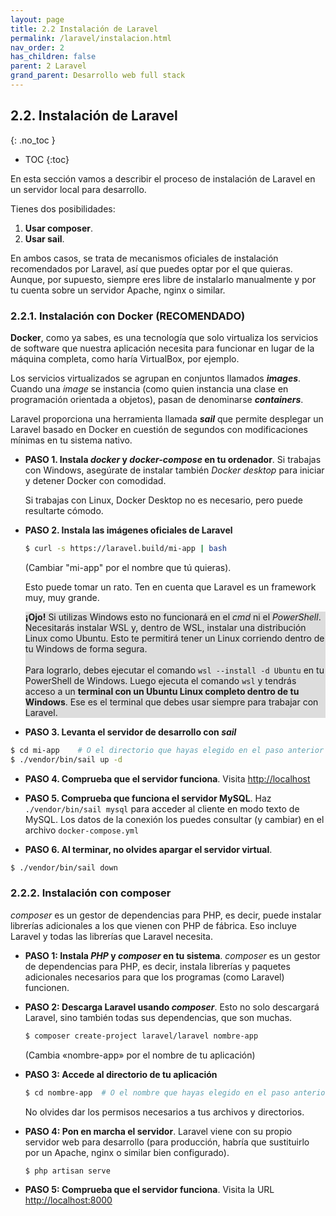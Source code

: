 ```yaml
---
layout: page
title: 2.2 Instalación de Laravel
permalink: /laravel/instalacion.html
nav_order: 2
has_children: false
parent: 2 Laravel
grand_parent: Desarrollo web full stack
---
```

## 2.2. Instalación de Laravel
{: .no_toc }

- TOC
{:toc}

En esta sección vamos a describir el proceso de instalación de Laravel en un servidor local para desarrollo. 

Tienes dos posibilidades:

1. **Usar composer**.
2. **Usar sail**. 

En ambos casos, se trata de mecanismos oficiales de instalación recomendados por Laravel, así que puedes optar por el que quieras. Aunque, por supuesto, siempre eres libre de instalarlo manualmente y por tu cuenta sobre un servidor Apache, nginx o similar.

### 2.2.1. Instalación con Docker (RECOMENDADO)

**Docker**, como ya sabes, es una tecnología que solo virtualiza los servicios de software que nuestra aplicación necesita para funcionar en lugar de la máquina completa, como haría VirtualBox, por ejemplo.

Los servicios virtualizados se agrupan en conjuntos llamados ***images***. Cuando una *image* se instancia (como quien instancia una clase en programación orientada a objetos), pasan de denominarse ***containers***.

Laravel proporciona una herramienta llamada ***sail*** que permite desplegar un Laravel basado en Docker en cuestión de segundos con modificaciones mínimas en tu sistema nativo.

* **PASO 1. Instala *docker* y *docker-compose* en tu ordenador**. Si trabajas con Windows, asegúrate de instalar también *Docker desktop* para iniciar y detener Docker con comodidad. 

  Si trabajas con Linux, Docker Desktop no es necesario, pero puede resultarte cómodo.

* **PASO 2. Instala las imágenes oficiales de Laravel**

  ```bash
  $ curl -s https://laravel.build/mi-app | bash
  ```

  (Cambiar "mi-app" por el nombre que tú quieras).

  Esto puede tomar un rato. Ten en cuenta que Laravel es un framework muy, muy grande.

  <div style='background-color: #ddd'>
  <strong>¡Ojo!</strong> Si utilizas Windows esto no funcionará en el <i>cmd</i> ni el <i>PowerShell</i>. Necesitarás instalar WSL y, dentro de WSL, instalar una distribución Linux como Ubuntu. Esto te permitirá tener un Linux corriendo dentro de tu Windows de forma segura. <br><br>Para lograrlo, debes ejecutar el comando <code>wsl --install -d Ubuntu</code> en tu PowerShell de Windows. Luego ejecuta el comando <code>wsl</code> y tendrás acceso a un <strong>terminal con un Ubuntu Linux completo dentro de tu Windows</strong>. Ese es el terminal que debes usar siempre para trabajar con Laravel.
  </div>

* **PASO 3. Levanta el servidor de desarrollo con *sail***

```bash
$ cd mi-app    # O el directorio que hayas elegido en el paso anterior
$ ./vendor/bin/sail up -d
```

* **PASO 4. Comprueba que el servidor funciona**. Visita [http://localhost](http://localhost)

* **PASO 5. Comprueba que funciona el servidor MySQL**. Haz ```./vendor/bin/sail mysql``` para acceder al cliente en modo texto de MySQL. Los datos de la conexión los puedes consultar (y cambiar) en el archivo ```docker-compose.yml```

* **PASO 6. Al terminar, no olvides apargar el servidor virtual**.

```bash
$ ./vendor/bin/sail down
```

### 2.2.2. Instalación con composer

*composer* es un gestor de dependencias para PHP, es decir, puede instalar librerías adicionales a los que vienen con PHP de fábrica. Eso incluye Laravel y todas las librerías que Laravel necesita.

* **PASO 1: Instala *PHP* y *composer* en tu sistema**. *composer* es un gestor de dependencias para PHP, es decir, instala librerías y paquetes adicionales necesarios para que los programas (como Laravel) funcionen.

* **PASO 2: Descarga Laravel usando *composer***. Esto no solo descargará Laravel, sino también todas sus dependencias, que son muchas.

  ```bash
  $ composer create-project laravel/laravel nombre-app   
  ```

  (Cambia «nombre-app» por el nombre de tu aplicación)
 
* **PASO 3: Accede al directorio de tu aplicación**

  ```bash
  $ cd nombre-app  # O el nombre que hayas elegido en el paso anterior
  ```

  No olvides dar los permisos necesarios a tus archivos y directorios.

* **PASO 4: Pon en marcha el servidor**. Laravel viene con su propio servidor web para desarrollo (para producción, habría que sustituirlo por un Apache, nginx o similar bien configurado).

  ```bash
  $ php artisan serve
  ```

* **PASO 5: Comprueba que el servidor funciona**. Visita la URL [http://localhost:8000](http://localhost:8000)

